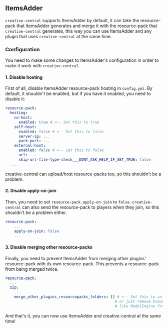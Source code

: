 ## ItemsAdder

`creative-central` supports ItemsAdder by default, it can take the resource-pack
that ItemsAdder generates and merge it with the resource-pack that `creative-central`
generates, this way you can use ItemsAdder and any plugin that uses `creative-central`
at the same time.

### Configuration

You need to make some changes to ItemsAdder's configuration in order to make it work
with `creative-central`.

#### 1. Disable hosting

First of all, disable ItemsAdder resource-pack hosting in `config.yml`. By default,
it shouldn't be enabled, but if you have it enabled, you need to disable it:
<!--@formatter:off-->
```yaml
resource-pack:
  hosting:
    no-host:
      enabled: true # <-- Set this to true
    self-host:
      enabled: false # <-- Set this to false
      server-ip: ...
      pack-port: ...
    external-host:
      enabled: false # <-- Set this to false
      url: ...
      skip-url-file-type-check___DONT_ASK_HELP_IF_SET_TRUE: false
  ...
```
<!--@formatter:on-->

creative-central can upload/host resource-packs too, so this shouldn't be a problem.

#### 2. Disable apply-on-join

Then, you need to set `resource-pack.apply-on-join` to `false`. `creative-central` can also
send the resource-pack to players when they join, so this shouldn't be a problem either.

```yaml
resource-pack:
    ...
    apply-on-join: false
    ...
```

#### 3. Disable merging other resource-packs

Finally, you need to prevent ItemsAdder from merging other plugins' resource-pack
with its own resource-pack. This prevents a resource-pack from being merged twice.

```yaml
resource-pack:
  ...
  zip:
    ...
    merge_other_plugins_resourcepacks_folders: [] # <-- Set this to an empty list
                                                 # or just remove known plugins
                                                 # like ModelEngine from the list
```

And that's it, you can now use ItemsAdder and creative-central at the same time!